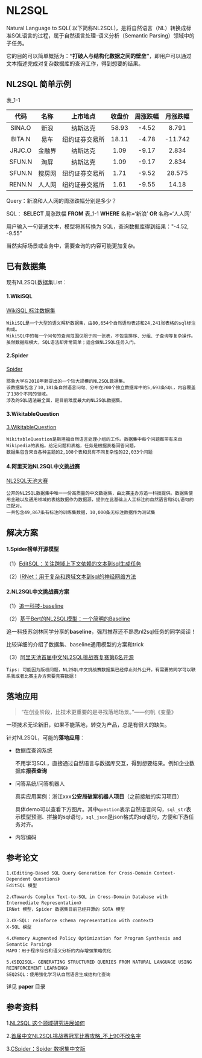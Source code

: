 # NL2SQL
Natural Language to SQL( 以下简称NL2SQL)，是将自然语言（NL）转换成标准SQL语言的过程，属于自然语言处理-语义分析（Semantic Parsing）领域中的子任务。

它的目的可以简单概括为：**“打破人与结构化数据之间的壁垒”**，即用户可以通过文本描述完成对复杂数据库的查询工作，得到想要的结果。

## NL2SQL 简单示例

表_1-1

|  代码  |  名称  |    上市地点    | 收盘价 | 周涨跌幅 | 月涨跌幅 |
| :----: | :----: | :------------: | :----: | :------: | :------: |
| SINA.O |  新浪  |    纳斯达克    | 58.93  |  -4.52   |  8.791   |
| BITA.N |  易车  | 纽约证券交易所 | 18.11  |  -4.78   | -11.742  |
| JRJC.O | 金融界 |    纳斯达克    |  1.09  |  -9.17   |  2.834   |
| SFUN.N |  淘屏  |    纳斯达克    |  1.09  |  -9.17   |  2.834   |
| SFUN.N | 搜房网 | 纽约证券交易所 |  1.71  |  -9.52   |  28.575  |
| RENN.N | 人人网 | 纽约证券交易所 |  1.61  |  -9.55   |  14.18   |

Query：新浪和人人网的周涨跌幅分别是多少？

SQL：    **SELECT** 周涨跌幅 **FROM** 表_1-1  **WHERE** 名称=‘新浪’ **OR** 名称=‘人人网’

用户输入一句普通文本，模型将其转换为 SQL，查询数据库得到结果："-4.52, -9.55"

当然实际场景或业务中，需要查询的内容可能更加复杂。

## 已有数据集

现有NL2SQL数据集List：

#### 1.WikiSQL

[WikiSQL 标注数据集](https://github.com/salesforce/WikiSQL)

```
WikiSQL是一个大型的语义解析数据集，由80,654个自然语句表述和24,241张表格的sql标注构成。
WikiSQL中的每一个问句的查询范围仅限于同一张表，不包含排序、分组、子查询等复杂操作。
虽然数据规模大，SQL语法却非常简单；适合做NL2SQL任务入门。
```

#### 2.Spider

[Spider](https://yale-lily.github.io/spider)

```
耶鲁大学在2018年新提出的一个较大规模的NL2SQL数据集。
该数据集包含了10,181条自然语言问句、分布在200个独立数据库中的5,693条SQL，内容覆盖了138个不同的领域。
涉及的SQL语法最全面，是目前难度最大的NL2SQL数据集。
```

#### 3.WikitableQuestion

[3.WikitableQuestion](https://arxiv.org/pdf/1508.00305.pdf)

```
WikitableQuestion是斯坦福自然语言处理小组的工作。数据集中每个问题都带有来自Wikipedia的表格。给定问题和表格，任务是根据表格回答问题。
数据集包含来自各种主题的2,108个表和具有不同复杂性的22,033个问题
```

#### 4.阿里天池NL2SQL中文挑战赛

[NL2SQL天池大赛](https://tianchi.aliyun.com/competition/entrance/231716/information)

```
公开的NL2SQL数据集中唯一一份高质量的中文数据集，由比赛主办方追一科技提供。数据集使用金融以及通用领域的表格数据作为数据源，提供在此基础上人工标注的自然语言和SQL语句的匹配对。
一共包含49,867条有标注的训练集数据，10,000条无标注数据作为测试集
```

## 解决方案

#### 1.Spider榜单开源模型

（1）[EditSQL：关注跨域上下文依赖的文本到sql生成任务](https://github.com/ryanzhumich/sparc_atis_pytorch)

（2）[IRNet：用于复杂和跨域文本到sql的神经网络方法](https://github.com/microsoft/IRNet)

#### 2.NL2SQL中文挑战赛方案

（1）[追一科技-baseline](https://github.com/ZhuiyiTechnology/nl2sql_baseline?spm=5176.12281978.0.0.479040bfhD0GVo)

（2）[基于Bert的NL2SQL模型：一个简明的Baseline](https://kexue.fm/archives/6771)

追一科技苏剑林同学分享的**baseline**，强烈推荐还不熟悉nl2sql任务的同学阅读！

比较详细的介绍了数据集、baseline通用模型的方案和trick

（3）[阿里天池首届中文NL2SQL挑战赛复赛第6名开源](https://tianchi.aliyun.com/competition/entrance/231716/introduction)

```
Tips: 可能因为版权问题，NL2SQL中文挑战赛数据集已经停止对外公开。有需要的同学可以联系我或者比赛主办方索要竞赛数据！
```

## 落地应用

> “在创业阶段，比技术更重要的是寻找落地场景。”——何帆《变量》

一项技术无论新旧，如果不能落地，转变为产品，总是有很大的缺失。

针对NL2SQL，可能的**落地应用**：

- 数据库查询系统

  不用学习SQL，直接通过自然语言与数据库交互，得到想要结果。例如企业数据库**报表查询**

- 问答系统/问答机器人

  真实应用案例：浙江xxx**公安局破案机器人项目**（之前接触的实习项目）

  具体demo可以查看下方图片。其中`question`表示自然语言问句，`sql_str`表示模型预测、拼接的sql语句，`sql_json`是json格式的sql语句，方便和下游任务对齐。

  

- 内容编码

## 参考论文

```
1.《Editing-Based SQL Query Generation for Cross-Domain Context-Dependent Questions》
EditSQL 模型

2.《Towards Complex Text-to-SQL in Cross-Domain Database with Intermediate Representation》
IRNet 模型，Spider 数据集目前已经开源的 SOTA 模型

3.《X-SQL: reinforce schema representation with context》
X-SQL 模型

4.《Memory Augmented Policy Optimization for Program Synthesis and Semantic Parsing》
MAPO：用于程序综合和语义分析的内存增强策略优化

5.《SEQ2SQL- GENERATING STRUCTURED QUERIES FROM NATURAL LANGUAGE USING REINFORCEMENT LEARNING》
SEQ2SQL：使用强化学习从自然语言生成结构化查询
```

详见 **paper** 目录

## 参考资料

1.[NL2SQL 这个领域研究进展如何](https://www.zhihu.com/question/323109035/answer/683975497)

2.[首届中文NL2SQL挑战赛冠军比赛攻略_不上90不改名字](https://github.com/nudtnlp/tianchi-nl2sql-top1)

3.[CSpider：Spider 数据集中文版](https://taolusi.github.io/CSpider-explorer/)

